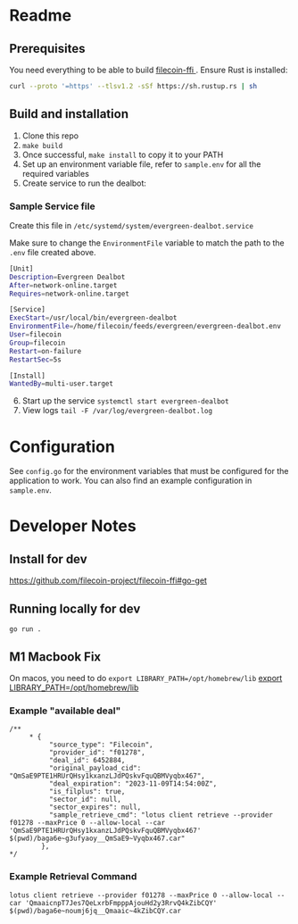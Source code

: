 # Readme


## Prerequisites
You need everything to be able to build [ filecoin-ffi ]( https://github.com/filecoin-project/filecoin-ffi ). Ensure Rust is installed:
```bash
curl --proto '=https' --tlsv1.2 -sSf https://sh.rustup.rs | sh
```


## Build and installation
1. Clone this repo
2. `make build`
3. Once successful, `make install` to copy it to your PATH
4. Set up an environment variable file, refer to `sample.env` for all the required variables
5. Create service to run the dealbot:

### Sample Service file

Create this file in `/etc/systemd/system/evergreen-dealbot.service`

Make sure to change the `EnvironmentFile` variable to match the path to the `.env` file created above. 
```bash
[Unit]
Description=Evergreen Dealbot
After=network-online.target
Requires=network-online.target

[Service]
ExecStart=/usr/local/bin/evergreen-dealbot
EnvironmentFile=/home/filecoin/feeds/evergreen/evergreen-dealbot.env
User=filecoin
Group=filecoin
Restart=on-failure
RestartSec=5s

[Install]
WantedBy=multi-user.target
```

6. Start up the service `systemctl start evergreen-dealbot`
7. View logs `tail -F /var/log/evergreen-dealbot.log`

# Configuration
See `config.go` for the environment variables that must be configured for the application to work. 
You can also find an example configuration in `sample.env`.


# Developer Notes

## Install for dev
https://github.com/filecoin-project/filecoin-ffi#go-get
## Running locally for dev
`go run .`
## M1 Macbook Fix
On macos, you need to do `export LIBRARY_PATH=/opt/homebrew/lib`
[export LIBRARY_PATH=/opt/homebrew/lib](https://github.com/application-research/estuary#guide-for-missing-hwloc-on-m1-macs)

### Example "available deal"
```
/**
	 * {
          "source_type": "Filecoin",
          "provider_id": "f01278",
          "deal_id": 6452884,
          "original_payload_cid": "QmSaE9PTE1HRUrQHsy1kxanzLJdPQskvFquQBMVyqbx467",
          "deal_expiration": "2023-11-09T14:54:00Z",
          "is_filplus": true,
          "sector_id": null,
          "sector_expires": null,
          "sample_retrieve_cmd": "lotus client retrieve --provider f01278 --maxPrice 0 --allow-local --car 'QmSaE9PTE1HRUrQHsy1kxanzLJdPQskvFquQBMVyqbx467' $(pwd)/baga6e~g3ufyaoy__QmSaE9~Vyqbx467.car"
        },
*/
```

### Example Retrieval Command
```
lotus client retrieve --provider f01278 --maxPrice 0 --allow-local --car 'QmaaicnpT7Jes7QeLxrbFmpppAjouHd2y3RrvQ4kZibCQY' $(pwd)/baga6e~noumj6jq__Qmaaic~4kZibCQY.car
```

